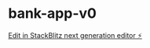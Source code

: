 # bank-app-v0

[Edit in StackBlitz next generation editor ⚡️](https://stackblitz.com/~/github.com/my3jie/bank-app-v0)